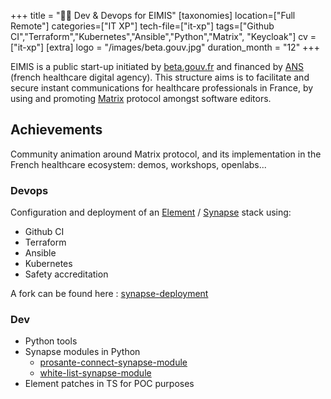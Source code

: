 +++
title = "🧑‍⚕ Dev & Devops for EIMIS"
[taxonomies]
location=["Full Remote"]
categories=["IT XP"]
tech-file=["it-xp"]
tags=["Github CI","Terraform","Kubernetes","Ansible","Python","Matrix", "Keycloak"]
cv = ["it-xp"]
[extra]
logo = "/images/beta.gouv.jpg"
duration_month = "12"
+++

EIMIS is a public start-up initiated by [beta.gouv.fr](https://beta.gouv.fr/) and financed by [ANS](https://esante.gouv.fr/) (french healthcare digital agency). This structure aims is to facilitate and secure instant communications for healthcare professionals in France, by using and promoting [Matrix](https://matrix.org) protocol amongst software editors.

<!-- more -->

## Achievements

Community animation around Matrix protocol, and its implementation in the French healthcare ecosystem: demos, workshops, openlabs...

### Devops

Configuration and deployment of an [Element](https://github.com/element-hq/element-web) / [Synapse](https://github.com/element-hq/synapse) stack using:

- Github CI
- Terraform
- Ansible
- Kubernetes
- Safety accreditation

A fork can be found here : [synapse-deployment](https://github.com/ad2ien/synapse-deployment)

### Dev

- Python tools
- Synapse modules in Python
  - [prosante-connect-synapse-module](https://github.com/ad2ien/prosante-connect-synapse-module)
  - [white-list-synapse-module](https://github.com/ad2ien/white-list-synapse-module)
- Element patches in TS for POC purposes
